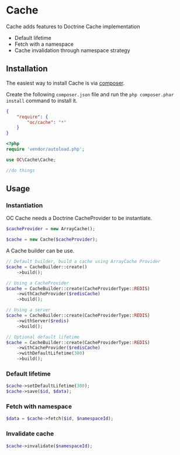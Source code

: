 # Cache
Cache adds features to Doctrine Cache implementation
- Default lifetime
- Fetch with a namespace
- Cache invalidation through namespace strategy

## Installation
The easiest way to install Cache is via [composer](http://getcomposer.org/).

Create the following `composer.json` file and run the `php composer.phar install` command to install it.

```json
{
    "require": {
        "oc/cache": "*"
    }
}
```
```php
<?php
require 'vendor/autoload.php';

use OC\Cache\Cache;

//do things
```
<a name="install-nocomposer"/>

## Usage
### Instantiation
OC Cache needs a Doctrine CacheProvider to be instantiate.
```php
$cacheProvider = new ArrayCache();

$cache = new Cache($cacheProvider);
```
A Cache builder can be use.
```php
// Default builder, build a cache using ArrayCache Provider
$cache = CacheBuilder::create()
    ->build();

// Using a CacheProvider
$cache = CacheBuilder::create(CacheProviderType::REDIS)
    ->withCacheProvider($redisCache)
    ->build();

// Using a server
$cache = CacheBuilder::create(CacheProviderType::REDIS)
    ->withServer($redis)
    ->build();

// Optional default lifetime
$cache = CacheBuilder::create(CacheProviderType::REDIS)
    ->withCacheProvider($redisCache)
    ->withDefaultLifetime(300)
    ->build();
```

### Default lifetime
```php
$cache->setDefaultLifetime(300);
$cache->save($id, $data);
```

### Fetch with namespace
```php
$data = $cache->fetch($id, $namespaceId);
```

### Invalidate cache
```php
$cache->invalidate($namespaceId);
```
